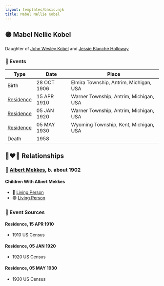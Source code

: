 ```yaml
---
layout: templates/basic.njk
title: Mabel Nellie Kobel
---
```

## 🟣 Mabel Nellie Kobel

Daughter of [John Wesley Kobel](/people/2/24649136) and [Jessie Blanche Holloway](/people/2/29242864)

### 📆 Events

Type | Date | Place
------ | ------ | ------
Birth | 28 OCT 1906 | Elmira Township, Antrim, Michigan, USA
[Residence](#event-188f6a59-bc38-4e56-85cf-117e85d1be19) | 15 APR 1910 | Warner Township, Antrim, Michigan, USA
[Residence](#event-334d6708-b60b-49e3-bdb3-d20e1a25a09d) | 05 JAN 1920 | Warner Township, Antrim, Michigan, USA
[Residence](#event-62d1e642-4459-4f32-af09-85b53eae774f) | 05 MAY 1930 | Wyoming Township, Kent, Michigan, USA
Death | 1958 |

## 👩‍❤️‍👨 Relationships

### 🔵 [Albert Mekkes](/people/8/86238917), b. about 1902

#### Children With Albert Mekkes
* 🔵 [Living Person](/people/7/73461912)
* 🟣 [Living Person](/people/5/5629368)
### 📰 Event Sources

#### <a id="event-188f6a59-bc38-4e56-85cf-117e85d1be19"></a> Residence, 15 APR 1910
* 1910 US Census

#### <a id="event-334d6708-b60b-49e3-bdb3-d20e1a25a09d"></a> Residence, 05 JAN 1920
* 1920 US Census

#### <a id="event-62d1e642-4459-4f32-af09-85b53eae774f"></a> Residence, 05 MAY 1930
* 1930 US Census
